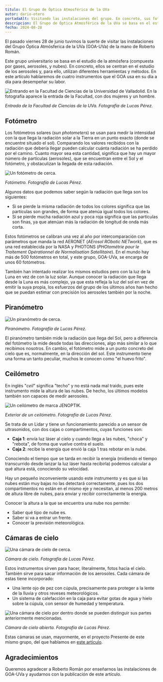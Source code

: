 ```yaml
---
titulo: El Grupo de Óptica Atmosférica de la UVa
autor: dario-otero
portadaAlt: Visitando las instalaciones del grupo. En concreto, sus fotómetros.
descripcion: El Grupo de Óptica Atmosférica de la UVa se basa en el estudio de la atmósfera y en concreto en el estudio de aerosoles.
fecha: 2024-08-28
---
```


El pasado viernes 28 de junio tuvimos la suerte de visitar las instalaciones del Grupo Óptica Atmósferica de la UVa (GOA-UVa) de la mano de Roberto Román.

Este grupo universitario se basa en el estudio de la atmósfera (compuesta por gases, aerosoles, y nubes). En concreto, ellos se centran en el estudio de los aerosoles y, para ello, utilizan diferentes herramientas y métodos. En este artículo hablaremos de cuatro instrumentos que el GOA usa en su día a día para desempeñar su labor.

![Entrando en la Facultad de Ciencias de la Universidad de Valladolid. En la fotografía aparece la entrada de la Facultad, con dos mujeres y un hombre.](/images/contenido/el-grupo-de-optica-atmosferica-de-la-uva/entrando.webp)

*Entrada de la Facultad de Ciencias de la UVa. Fotografía de Lucas Pérez.*

## Fotómetro

Los fotómetros solares (*sun photometers*) se usan para medir la intensidad con la que llega la radiación solar a la Tierra en un punto exacto (donde se encuentre situado el sol). Comparando los valores recibidos con la radiación que debería llegar pueden calcular cuánta radiación se ha perdido por el camino. Cuanto mayor sea esta cantidad, significa que hay un mayor número de partículas (aerosoles), que se encuentran entre el Sol y el fotómetro, y obstaculizan la llegada de esta radiación.

![Un fotómetro de cerca.](/images/contenido/el-grupo-de-optica-atmosferica-de-la-uva/fotometro.webp)

*Fotómetro. Fotografía de Lucas Pérez.*

Algunos datos que podemos saber según la radiación que llega son los siguientes:

- Si se pierde la misma radiación de todos los colores significa que las partículas son grandes, de forma que atenúa igual todos los colores.
- Si se pierde mucha radiación azul y poca roja significa que las partículas son finas, ya que atenúan más la radiación de longitud de onda más corta.

Estos fotómetros se calibran una vez al año por intercomparación con parámetros que manda la red AERONET (*AErosol RObotic NETwork*), que es una red establecida por la NASA y PHOTONS (*PHOtométrie pour le Traitement Opérationnel de Normalisation Satellitaire*). En el mundo hay más de 500 fotómetros en total, y este grupo, GOA-UVa, se encarga de unos 60 fotómetros.

También han intentado realizar los mismos estudios pero con la luz de la Luna en vez de con la luz solar. Aunque conocer la radiación que llega desde la Luna es más complejo, ya que esta refleja la luz del sol en vez de emitir la suya propia, los esfuerzos del grupo de los últimos años han hecho que se puedan estimar con precisión los aerosoles también por la noche.

## Piranómetro

![Un piranómetro de cerca.](/images/contenido/el-grupo-de-optica-atmosferica-de-la-uva/piranometro.webp)

*Piranómetro. Fotografía de Lucas Pérez.*

El piranómetro también mide la radiación que llega del Sol, pero a diferencia del fotómetro la mide desde todas las direcciones, algo más similar a lo que recibimos nosotros. En cambio, el fotómetro mide a un punto concreto del cielo que es, normalmente, en la dirección del sol. Este instrumento tiene una forma un tanto peculiar, muchos le conocen como "el huevo frito".

## Ceilómetro

En inglés "*ceil*" significa "techo" y no está nada mal traido, pues este instrumento mide la altura de las nubes. De hecho, los últimos modelos también son capaces de medir aerosoles.

![Un ceilómetro de marca JENOPTIK.](/images/contenido/el-grupo-de-optica-atmosferica-de-la-uva/ceilometro.webp)

*Exterior de un ceilómetro. Fotografía de Lucas Pérez.*

Se trata de un Lidar y tiene un funcionamiento parecido a un sensor de ultrasonidos, con dos cajas o compartimentos, cuyas funciones son:

- **Caja 1**: envía luz láser al cielo y cuando llega a las nubes, "choca" y "rebota", de forma que vuelve contra el suelo.
- **Caja 2**: recibe la energía que envió la caja 1 tras rebotar en la nube.

Conociendo el tiempo que se tarda en recibir la energía (midiendo el tiempo transcurrido desde lanzar la luz láser hasta recibirla) podemos calcular a qué altura está, conociendo su velocidad.

Hay un pequeño inconveniente usando este instrumento y es que si las nubes están muy bajas no las detectará correctamente, pues los dos compartimentos no están en el mismo eje y necesitan, al menos 200 metros de altura libre de nubes, para enviar y recibir correctamente la energía.

Conocer la altura a la que se encuentra una nube nos permite:

- Saber qué tipo de nube es.
- Saber si va a entrar un frente.
- Conocer la previsión meteorológica.

## Cámaras de cielo

![Una cámara de cielo de cerca.](/images/contenido/el-grupo-de-optica-atmosferica-de-la-uva/camara-de-cielo.webp)

*Cámara de cielo. Fotografía de Lucas Pérez.*

Estos instrumentos sirven para hacer, literalmente, fotos hacia el cielo. También sirve para sacar información de los aerosoles. Cada cámara de estas tiene incorporado:

- Una lente ojo de pez con cúpula, precisamente para proteger a la lente de la lluvia y otros reveses meteorológicos.
- Un sistema de calefacción en la caja para evitar gotas de agua y hielo sobre la cúpula, con sensor de humedad y temperatura.

![Una cámara de cielo por dentro donde se pueden distinguir sus partes anteriormente mencionadas.](/images/contenido/el-grupo-de-optica-atmosferica-de-la-uva/camara-de-cielo-por-dentro.webp)

*Cámara de cielo abierta. Fotografía de Lucas Pérez.*

Estas cámaras se usan, mayormente, en el proyecto Presente de este mismo grupo, del que hablamos en [este artículo](/el-proyecto-del-futuro-esta-en-valladolid-proyecto-presente).

## Agradecimientos

Queremos agradecer a Roberto Román por enseñarnos las instalaciones de GOA-UVa y ayudarnos con la publicación de este artículo.